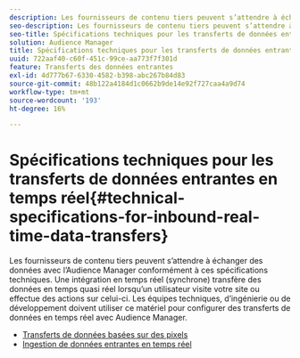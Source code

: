 ```yaml
---
description: Les fournisseurs de contenu tiers peuvent s’attendre à échanger des données avec l’Audience Manager conformément à ces spécifications techniques. Une intégration en temps réel (synchrone) transfère des données en temps quasi réel lorsqu’un utilisateur visite votre site ou effectue des actions sur celui-ci. Les équipes techniques, d’ingénierie ou de développement doivent utiliser ce matériel pour configurer des transferts de données en temps réel avec Audience Manager.
seo-description: Les fournisseurs de contenu tiers peuvent s’attendre à échanger des données avec l’Audience Manager conformément à ces spécifications techniques. Une intégration en temps réel (synchrone) transfère des données en temps quasi réel lorsqu’un utilisateur visite votre site ou effectue des actions sur celui-ci. Les équipes techniques, d’ingénierie ou de développement doivent utiliser ce matériel pour configurer des transferts de données en temps réel avec Audience Manager.
seo-title: Spécifications techniques pour les transferts de données entrantes en temps réel
solution: Audience Manager
title: Spécifications techniques pour les transferts de données entrantes en temps réel
uuid: 722aaf40-c60f-451c-99ce-aa773f7f301d
feature: Transferts des données entrantes
exl-id: 4d777b67-6330-4582-b398-abc267b84d83
source-git-commit: 48b122a4184d1c0662b9de14e92f727caa4a9d74
workflow-type: tm+mt
source-wordcount: '193'
ht-degree: 16%

---
```


# Spécifications techniques pour les transferts de données entrantes en temps réel{#technical-specifications-for-inbound-real-time-data-transfers}

Les fournisseurs de contenu tiers peuvent s’attendre à échanger des données avec l’Audience Manager conformément à ces spécifications techniques. Une intégration en temps réel (synchrone) transfère des données en temps quasi réel lorsqu’un utilisateur visite votre site ou effectue des actions sur celui-ci. Les équipes techniques, d’ingénierie ou de développement doivent utiliser ce matériel pour configurer des transferts de données en temps réel avec Audience Manager.

<!-- c_rt_realtime_intro.xml -->

* [Transferts de données basées sur des pixels](/help/using/integration/sending-audience-data/real-time-data-integration/pixel-based-data-transfer.md)
* [Ingestion de données entrantes en temps réel](/help/using/integration/sending-audience-data/real-time-data-integration/real-time-data-transfer.md)
